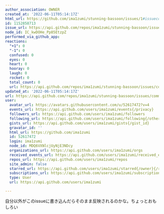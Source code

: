 ```yaml
---
author_association: OWNER
created_at: '2022-06-11T05:14:17Z'
html_url: https://github.com/ima1zumi/stunning-bassoon/issues/1#issuecomment-1152858713
id: 1152858713
issue_url: https://api.github.com/repos/ima1zumi/stunning-bassoon/issues/1
node_id: IC_kwDOHe_Pp85EtzpZ
performed_via_github_app: 
reactions:
  "+1": 0
  "-1": 0
  confused: 0
  eyes: 0
  heart: 0
  hooray: 0
  laugh: 0
  rocket: 0
  total_count: 0
  url: https://api.github.com/repos/ima1zumi/stunning-bassoon/issues/comments/1152858713/reactions
updated_at: '2022-06-11T05:14:17Z'
url: https://api.github.com/repos/ima1zumi/stunning-bassoon/issues/comments/1152858713
user:
  avatar_url: https://avatars.githubusercontent.com/u/52617472?v=4
  events_url: https://api.github.com/users/ima1zumi/events{/privacy}
  followers_url: https://api.github.com/users/ima1zumi/followers
  following_url: https://api.github.com/users/ima1zumi/following{/other_user}
  gists_url: https://api.github.com/users/ima1zumi/gists{/gist_id}
  gravatar_id: ''
  html_url: https://github.com/ima1zumi
  id: 52617472
  login: ima1zumi
  node_id: MDQ6VXNlcjUyNjE3NDcy
  organizations_url: https://api.github.com/users/ima1zumi/orgs
  received_events_url: https://api.github.com/users/ima1zumi/received_events
  repos_url: https://api.github.com/users/ima1zumi/repos
  site_admin: false
  starred_url: https://api.github.com/users/ima1zumi/starred{/owner}{/repo}
  subscriptions_url: https://api.github.com/users/ima1zumi/subscriptions
  type: User
  url: https://api.github.com/users/ima1zumi

---
```

自分以外がこのissueに書き込んだらそのまま反映されるのかな。ちょっとおもしろい